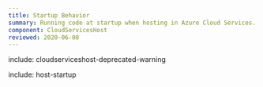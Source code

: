 ```yaml
---
title: Startup Behavior
summary: Running code at startup when hosting in Azure Cloud Services.
component: CloudServicesHost
reviewed: 2020-06-08
---
```


include: cloudserviceshost-deprecated-warning

include: host-startup
